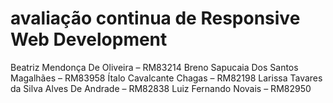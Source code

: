 # avaliação continua de Responsive Web Development

Beatriz Mendonça De Oliveira – RM83214
Breno Sapucaia Dos Santos Magalhães – RM83958
Ítalo Cavalcante Chagas – RM82198
Larissa Tavares da Silva Alves De Andrade – RM82838
Luiz Fernando Novais – RM82950
